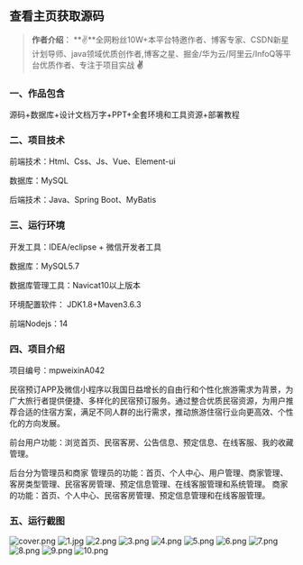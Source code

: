  
## 查看主页获取源码

> **作者介绍**： **✌**全网粉丝10W+本平台特邀作者、博客专家、CSDN新星计划导师、java领域优质创作者,博客之星、掘金/华为云/阿里云/InfoQ等平台优质作者、专注于项目实战 **✌**

  

### 一、作品包含

源码+数据库+设计文档万字+PPT+全套环境和工具资源+部署教程

### 二、项目技术

前端技术：Html、Css、Js、Vue、Element-ui

数据库：MySQL

后端技术：Java、Spring Boot、MyBatis

  

### 三、运行环境

开发工具：IDEA/eclipse + 微信开发者工具

数据库：MySQL5.7

数据库管理工具：Navicat10以上版本

环境配置软件： JDK1.8+Maven3.6.3

前端Nodejs：14


### 四、项目介绍
项目编号：mpweixinA042

民宿预订APP及微信小程序以我国日益增长的自由行和个性化旅游需求为背景，为广大旅行者提供便捷、多样化的民宿预订服务。通过整合优质民宿资源，为用户推荐合适的住宿方案，满足不同人群的出行需求，推动旅游住宿行业向更高效、个性化的方向发展。

前台用户功能：浏览首页、民宿客房、公告信息、预定信息、在线客服、我的收藏管理。

后台分为管理员和商家
管理员的功能：首页、个人中心、用户管理、商家管理、客房类型管理、民宿客房管理、预定信息管理、在线客服管理和系统管理。
商家的功能：首页、个人中心、民宿客房管理、预定信息管理和在线客服管理。

### 五、运行截图

![cover.png](./cover.png)
![1.jpg](./1.jpg)
![2.png](./2.png)
![3.png](./3.png)
![4.png](./4.png)
![5.png](./5.png)
![6.png](./6.png)
![7.png](./7.png)
![8.png](./8.png)
![9.png](./9.png)
![10.png](./10.png)




  
